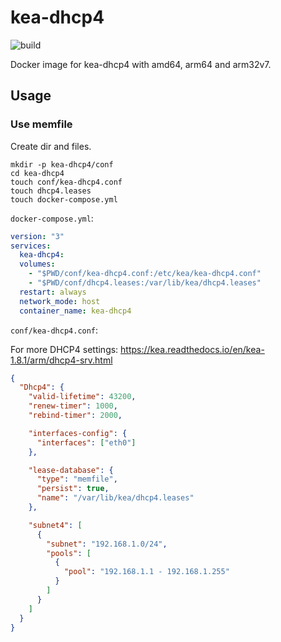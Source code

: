 # kea-dhcp4

![build](https://github.com/WingLim/kea-dhcp4/workflows/build/badge.svg)

Docker image for kea-dhcp4 with amd64, arm64 and arm32v7.

## Usage

### Use memfile

Create dir and files.

```shell
mkdir -p kea-dhcp4/conf
cd kea-dhcp4
touch conf/kea-dhcp4.conf
touch dhcp4.leases
touch docker-compose.yml
```

`docker-compose.yml`:

```yaml
version: "3"
services:
  kea-dhcp4:
  volumes:
    - "$PWD/conf/kea-dhcp4.conf:/etc/kea/kea-dhcp4.conf"
    - "$PWD/conf/dhcp4.leases:/var/lib/kea/dhcp4.leases"
  restart: always
  network_mode: host
  container_name: kea-dhcp4
```

`conf/kea-dhcp4.conf`:

For more DHCP4 settings: https://kea.readthedocs.io/en/kea-1.8.1/arm/dhcp4-srv.html

```json
{
  "Dhcp4": {
    "valid-lifetime": 43200,
    "renew-timer": 1000,
    "rebind-timer": 2000,

    "interfaces-config": {
      "interfaces": ["eth0"]
    },

    "lease-database": {
      "type": "memfile",
      "persist": true,
      "name": "/var/lib/kea/dhcp4.leases"
    },

    "subnet4": [
      {
        "subnet": "192.168.1.0/24",
        "pools": [
          {
            "pool": "192.168.1.1 - 192.168.1.255"
          }
        ]
      }
    ]
  }
}
```
